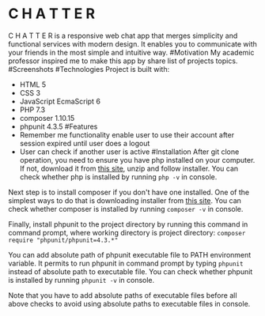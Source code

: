 # C H A T T E R
C H A T T E R is a responsive web chat app that merges simplicity and functional services with modern design. It enables you to communicate with your friends in the most simple and intuitive way.
#Motivation
My academic professor inspired me to make this app by share list of projects topics.
#Screenshots
#Technologies
Project is built with:
- HTML 5
- CSS 3
- JavaScript EcmaScript 6
- PHP 7.3
- composer 1.10.15
- phpunit 4.3.5
#Features
- Remember me functionality enable user to use their account after session expired until user does a logout
- User can check if another user is active
#Installation
After git clone operation, you need to ensure you have php installed on your computer. If not, download it from [this site](https://www.php.net/downloads), unzip and follow installer.
You can check whether php is installed by running `php -v` in console.
 
 Next step is to install composer if you don't have one installed. One of the simplest ways to do that is downloading installer from [this site](https://getcomposer.org/download/).
 You can check whether composer is installed by running `composer -v` in console.
 
 Finally, install phpunit to the project directory by running this command in command prompt, where working directory is project directory: 
 `composer require "phpunit/phpunit=4.3.*"`
 
You can add absolute path of phpunit executable file to PATH environment variable. It permits to run phpunit in command prompt by typing `phpunit` instead of absolute path to executable file.
You can check whether phpunit is installed by running `phpunit -v` in console.

Note that you have to add absolute paths of executable files before all above checks to avoid using absolute paths to executable files in console.